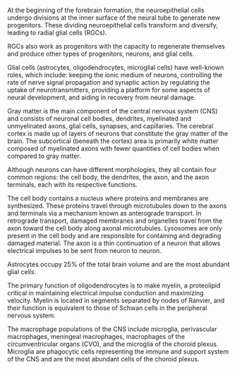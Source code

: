 At the beginning of the forebrain formation, the neuroepithelial cells undergo divisions at the inner surface of the neural tube to generate new progenitors. These dividing neuroepithelial cells transform and diversify, leading to radial glial cells (RGCs).

RGCs also work as progenitors with the capacity to regenerate themselves and produce other types of progenitors, neurons, and glial cells.

Glial cells (astrocytes, oligodendrocytes, microglial cells) have well-known roles, which include: keeping the ionic medium of neurons, controlling the rate of nerve signal propagation and synaptic action by regulating the uptake of neurotransmitters, providing a platform for some aspects of neural development, and aiding in recovery from neural damage.

Gray matter is the main component of the central nervous system (CNS) and consists of neuronal cell bodies, dendrites, myelinated and unmyelinated axons, glial cells, synapses, and capillaries. The cerebral cortex is made up of layers of neurons that constitute the gray matter of the brain. The subcortical (beneath the cortex) area is primarily white matter composed of myelinated axons with fewer quantities of cell bodies when compared to gray matter.

Although neurons can have different morphologies, they all contain four common regions: the cell body, the dendrites, the axon, and the axon terminals, each with its respective functions.

The cell body contains a nucleus where proteins and membranes are synthesized. These proteins travel through microtubules down to the axons and terminals via a mechanism known as anterograde transport. In retrograde transport, damaged membranes and organelles travel from the axon toward the cell body along axonal microtubules. Lysosomes are only present in the cell body and are responsible for containing and degrading damaged material. The axon is a thin continuation of a neuron that allows electrical impulses to be sent from neuron to neuron.

Astrocytes occupy 25% of the total brain volume and are the most abundant glial cells.

The primary function of oligodendrocytes is to make myelin, a proteolipid critical in maintaining electrical impulse conduction and maximizing velocity. Myelin is located in segments separated by nodes of Ranvier, and their function is equivalent to those of Schwan cells in the peripheral nervous system.

The macrophage populations of the CNS include microglia, perivascular macrophages, meningeal macrophages, macrophages of the circumventricular organs (CVO), and the microglia of the choroid plexus. Microglia are phagocytic cells representing the immune and support system of the CNS and are the most abundant cells of the choroid plexus.
